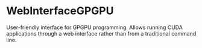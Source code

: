 # WebInterfaceGPGPU
User-friendly interface for GPGPU programming. Allows running CUDA applications through a web interface rather than from a traditional command line.
